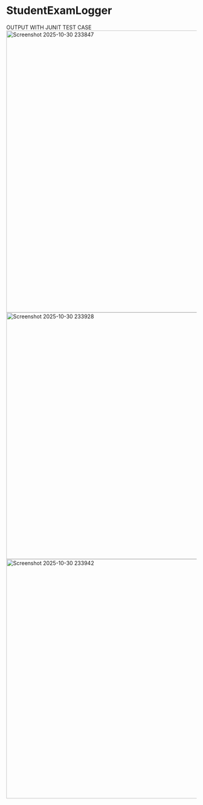 # StudentExamLogger
OUTPUT WITH JUNIT TEST CASE
<img width="942" height="744" alt="Screenshot 2025-10-30 233847" src="https://github.com/user-attachments/assets/1c5d64b3-2c67-4fb9-ae19-450aba40b38c" />
<img width="919" height="651" alt="Screenshot 2025-10-30 233928" src="https://github.com/user-attachments/assets/54f3522f-798c-4671-a809-28cd6539febd" />
<img width="849" height="632" alt="Screenshot 2025-10-30 233942" src="https://github.com/user-attachments/assets/d50735b7-ff42-40e7-b950-0ab5ea7b412f" />
